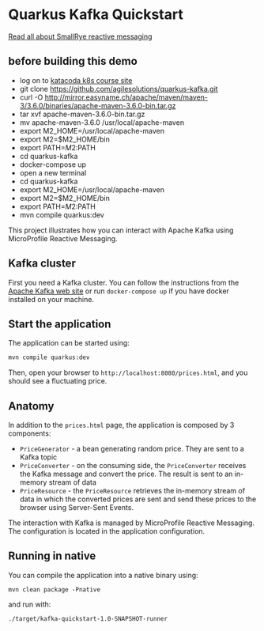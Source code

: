 Quarkus Kafka Quickstart
========================

[Read all about SmallRye reactive messaging](https://smallrye.io/smallrye-reactive-messaging/)

## before building this demo

- log on to [katacoda k8s course site](https://www.katacoda.com/courses/kubernetes/launch-single-node-cluster)
- git clone https://github.com/agilesolutions/quarkus-kafka.git
- curl -O http://mirror.easyname.ch/apache/maven/maven-3/3.6.0/binaries/apache-maven-3.6.0-bin.tar.gz
- tar xvf apache-maven-3.6.0-bin.tar.gz
- mv apache-maven-3.6.0  /usr/local/apache-maven
- export M2_HOME=/usr/local/apache-maven
- export M2=$M2_HOME/bin
- export PATH=$M2:$PATH
- cd quarkus-kafka
- docker-compose up
- open a new terminal
- cd quarkus-kafka
- export M2_HOME=/usr/local/apache-maven
- export M2=$M2_HOME/bin
- export PATH=$M2:$PATH
- mvn compile quarkus:dev

This project illustrates how you can interact with Apache Kafka using MicroProfile Reactive Messaging.

## Kafka cluster

First you need a Kafka cluster. You can follow the instructions from the [Apache Kafka web site](https://kafka.apache.org/quickstart) or run `docker-compose up` if you have docker installed on your machine.

## Start the application

The application can be started using: 

```bash
mvn compile quarkus:dev
```  

Then, open your browser to `http://localhost:8080/prices.html`, and you should see a fluctuating price.

## Anatomy

In addition to the `prices.html` page, the application is composed by 3 components:

* `PriceGenerator` - a bean generating random price. They are sent to a Kafka topic
* `PriceConverter` - on the consuming side, the `PriceConverter` receives the Kafka message and convert the price.
The result is sent to an in-memory stream of data
* `PriceResource`  - the `PriceResource` retrieves the in-memory stream of data in which the converted prices are sent and send these prices to the browser using Server-Sent Events.

The interaction with Kafka is managed by MicroProfile Reactive Messaging.
The configuration is located in the application configuration.

## Running in native

You can compile the application into a native binary using:

`mvn clean package -Pnative`

and run with:

`./target/kafka-quickstart-1.0-SNAPSHOT-runner` 